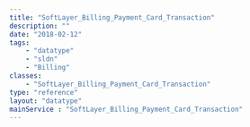 ```yaml
---
title: "SoftLayer_Billing_Payment_Card_Transaction"
description: ""
date: "2018-02-12"
tags:
    - "datatype"
    - "sldn"
    - "Billing"
classes:
    - "SoftLayer_Billing_Payment_Card_Transaction"
type: "reference"
layout: "datatype"
mainService : "SoftLayer_Billing_Payment_Card_Transaction"
---
```

